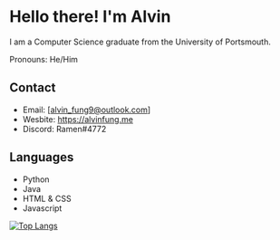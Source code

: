 # Hello there! I'm Alvin

I am a Computer Science graduate from the University of Portsmouth.

Pronouns: He/Him  

## Contact

- Email: [alvin_fung9@outlook.com]
- Wesbite: <https://alvinfung.me>
- Discord: Ramen#4772

## Languages

- Python
- Java
- HTML & CSS
- Javascript

[![Top Langs](https://github-readme-stats.vercel.app/api/top-langs/?username=Alvin-Fung&layout=compact&theme=dark)](https://github.com/anuraghazra/github-readme-stats)
